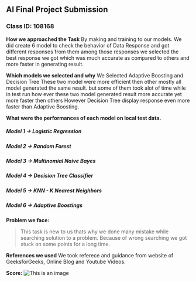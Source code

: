 ## AI Final Project Submission

### Class ID: 108168

**How we approached the Task**
By making and training to our models. We did create 6 model to check the behavior of Data Response and got different responses from them among those responses we selected the best response we got which was much accurate as compared to others and more faster in generating result.

**Which models we selected and why**
We Selected Adaptive Boosting and Decision Tree These two model were more efficient then other mostly all model generated the same result. but some of them took alot of time while in test run how ever these two model generated result more accurate yet more faster then others However Decision Tree display response even more faster than Adaptive Boosting.

**What were the performances of each model on local test data.**

##### Model 1 -> Logistic Regression

##### Model 2 -> Random Forest

##### Model 3 -> Multinomial Naive Bayes

##### Model 4 -> Decision Tree Classifier

##### Model 5 -> KNN - K Nearest Neighbors

##### Model 6 -> Adaptive Boostings

**Problem we face:**

> This task is new to us thats why we done many mistake while searching solution to a problem. Because of wrong searching we got stuck on some points for a long time.

**References we used**
We took referece and guidance from website of GeeksforGeeks, Online Blog and Youtube Videos.

**Score:**
![This is an image]("image.png")
